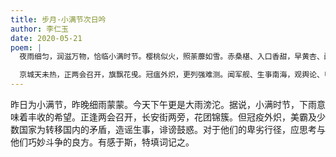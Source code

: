 ```yaml
---
title: 步月·小满节次日吟
author: 李仁玉
date: 2020-05-21
poem: |
  夜雨细匀，润滋万物，恰临小满时节。樱桃似火，照荼蘼如雪。赤桑椹、入口香甜，早黄杏、酸牙还涩。河湖里，菡萏轻摇，水蜓戏侧。

  京城天未热，正两会召开，旗飘花曵。冠瘟外炽，更列强难测。闻军舰、生亊南海，观舆论、甩锅追责。须斟酌，与敌周旋良策！
---
```


昨日为小满节，昨晚细雨蒙蒙。今天下午更是大雨滂沱。据说，小满时节，下雨意味着丰收的希望。正逢两会召开，长安街两旁，花团锦簇。但冠疫外炽，美霸及少数国家为转移国内的矛盾，造谣生事，诽谤鼓惑。对于他们的卑劣行径，应思考与他们巧妙斗争的良方。有感于斯，特填词记之。
